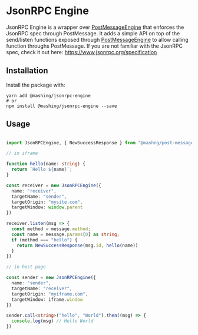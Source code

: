 # JsonRPC Engine

JsonRPC Engine is a wrapper over [PostMessageEngine](../post-message) that enforces the JsonRPC spec through PostMessage. It adds a simple API on top of the send/listen functions exposed through [PostMessageEngine](../post-message) to allow calling function throughs PostMessage. If you are not familiar with the JsonRPC spec, check it out here:  https://www.jsonrpc.org/specification

## Installation

Install the package with:

```shell
yarn add @mashing/jsonrpc-engine
# or 
npm install @mashing/jsonrpc-engine --save
```

## Usage

```typescript

import JsonRPCEngine, { NewSuccessResponse } from "@mashng/post-message"

// in iframe

function hello(name: string) {
  return `Hello ${name}`;
}

const receiver = new JsonRPCEngine({
  name: "receiver",
  targetName: "sender",
  targetOrigin: "mysite.com",
  targetWindow: window.parent
})

receiver.listen(msg => {
  const method = message.method;
  const name = message.params[0] as string;
  if (method === "hello") {
    return NewSuccessResponse(msg.id, hello(name))
  }
})

// in host page

const sender = new JsonRPCEngine({
  name: "sender",
  targetName: "receiver",
  targetOrigin: "myiframe.com",
  targetWindow: iframe.window
})

sender.call<string>("hello", "World").then((msg) => {
  console.log(msg) // Hello World
})
```
